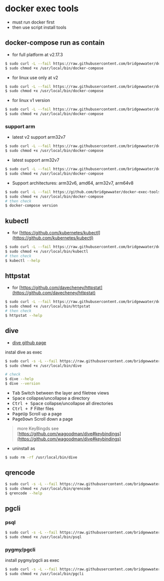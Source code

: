 # docker exec tools

- must run docker first
- then use script install tools

## docker-compose run as contain

- for full platform at v2.17.3

```bash
$ sudo curl -L --fail https://raw.githubusercontent.com/bridgewwater/docker-exec-tools/main/docker-compose/full-platform/alpinelinux/run.sh -o /usr/local/bin/docker-compose
$ sudo chmod +x /usr/local/bin/docker-compose
```

- for linux use only at v2

```bash
$ sudo curl -L --fail https://raw.githubusercontent.com/bridgewwater/docker-exec-tools/main/docker-compose/2.11.2-v2/run.sh -o /usr/local/bin/docker-compose
$ sudo chmod +x /usr/local/bin/docker-compose
```

- for linux v1 version

```bash
$ sudo curl -L --fail https://raw.githubusercontent.com/bridgewwater/docker-exec-tools/main/docker-compose/1.24.1/run.sh -o /usr/local/bin/docker-compose
$ sudo chmod +x /usr/local/bin/docker-compose
```

### support arm

- latest v2 support arm32v7

```bash
$ sudo curl -L --fail https://raw.githubusercontent.com/bridgewwater/docker-exec-tools/main/docker-compose/arm/arm32v7-v2/run.sh -o /usr/local/bin/docker-compose
$ sudo chmod +x /usr/local/bin/docker-compose
```

- latest support arm32v7

```bash
$ sudo curl -L --fail https://raw.githubusercontent.com/bridgewwater/docker-exec-tools/main/docker-compose/arm/arm32v7-latest/run.sh -o /usr/local/bin/docker-compose
$ sudo chmod +x /usr/local/bin/docker-compose
```

- Support architectures: arm32v6, amd64, arm32v7, arm64v8

```bash
$ sudo curl -L --fail https://github.com/bridgewwater/docker-exec-tools/releases/download/v1.26.0-arm-ls5/run.sh -o /usr/local/bin/docker-compose
$ sudo chmod +x /usr/local/bin/docker-compose
# then check
$ docker-compose version
```

## kubectl

- for [https://github.com/kubernetes/kubectl](https://github.com/kubernetes/kubectl)

```bash
$ sudo curl -L --fail https://raw.githubusercontent.com/bridgewwater/docker-exec-tools/main/kubectl/latest/run.sh -o /usr/local/bin/kubectl
$ sudo chmod +x /usr/local/bin/kubectl
# then check
$ kubectl --help
```

## httpstat

- for [https://github.com/davecheney/httpstat](https://github.com/davecheney/httpstat)

```bash
$ sudo curl -L --fail https://raw.githubusercontent.com/bridgewwater/docker-exec-tools/main/httpstat/latest/run.sh -o /usr/local/bin/httpstat
$ sudo chmod +x /usr/local/bin/httpstat
# then check
$ httpstat --help
```

## dive

- [dive github page](https://github.com/wagoodman/dive)

instal dive as exec

```bash
$ sudo curl -s -L --fail https://raw.githubusercontent.com/bridgewwater/docker-exec-tools/main/dive/v0.11.0/run.sh -o /usr/local/bin/dive
$ sudo chmod +x /usr/local/bin/dive

# check
$ dive --help
$ dive --version
```

- <kbd>Tab</kbd>  Switch between the layer and filetree views
- <kbd>Space</kbd> collapse/uncollapse a directory
- <kbd>Ctrl + Space</kbd>  collapse/uncollapse all directories
- <kbd>Ctrl + F</kbd> Filter files
- <kbd>PageUp</kbd> Scroll up a page
- <kbd>PageDown</kbd> Scroll down a page

> more KeyBingds see [https://github.com/wagoodman/dive#keybindings](https://github.com/wagoodman/dive#keybindings)

- uninstall as

```bash
$ sudo rm -rf /usr/local/bin/dive
```

## qrencode

```bash
$ sudo curl -s -L --fail https://raw.githubusercontent.com/bridgewwater/docker-exec-tools/main/qrencode/latest/run.sh -o /usr/local/bin/qrencode
$ sudo chmod +x /usr/local/bin/qrencode
$ qrencode --help
```

## pgcli

### psql

```bash
$ sudo curl -s -L --fail https://raw.githubusercontent.com/bridgewwater/docker-exec-tools/main/pgcli/psql/9.6.16-alpine/run.sh -o /usr/local/bin/psql
$ sudo chmod +x /usr/local/bin/psql
```

### pygmy/pgcli

install pygmy/pgcli as exec

```bash
$ sudo curl -s -L --fail https://raw.githubusercontent.com/bridgewwater/docker-exec-tools/main/pgcli/pygmy/run.sh -o /usr/local/bin/pgcli
$ sudo chmod +x /usr/local/bin/pgcli
```
